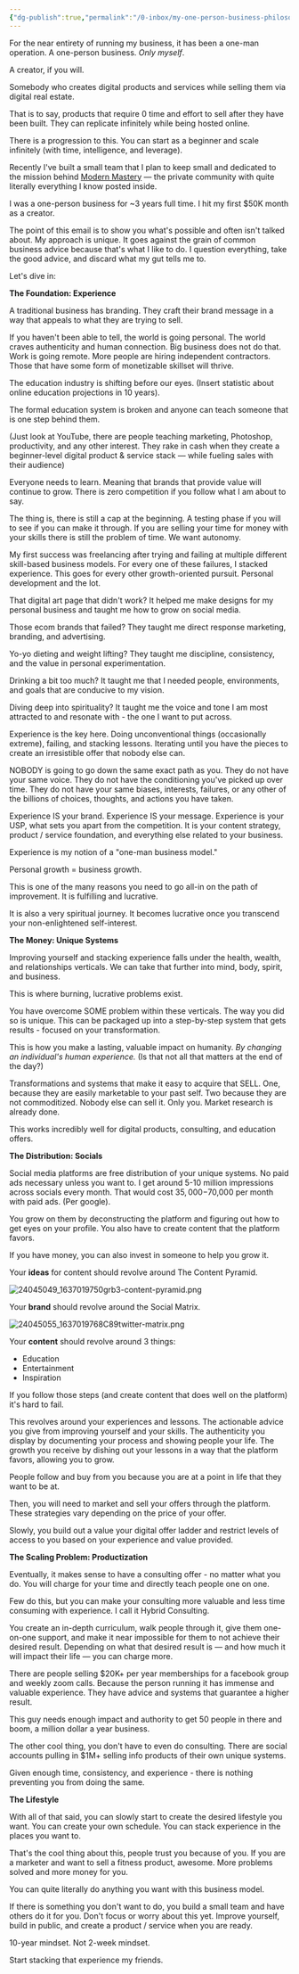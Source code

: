 ```yaml
---
{"dg-publish":true,"permalink":"/0-inbox/my-one-person-business-philosophy-full-article-dan-koe/","dgPassFrontmatter":true}
---
```



For the near entirety of running my business, it has been a one-man operation. A one-person business. _Only myself_.

A creator, if you will.

Somebody who creates digital products and services while selling them via digital real estate.

That is to say, products that require 0 time and effort to sell after they have been built. They can replicate infinitely while being hosted online.

There is a progression to this. You can start as a beginner and scale infinitely (with time, intelligence, and leverage).

Recently I've built a small team that I plan to keep small and dedicated to the mission behind [Modern Mastery](https://powershift.krtra.com/c/6e1zmiG5BLlF/Y5YX) — the private community with quite literally everything I know posted inside. 

I was a one-person business for ~3 years full time. I hit my first $50K month as a creator.

The point of this email is to show you what's possible and often isn't talked about. My approach is unique. It goes against the grain of common business advice because that's what I like to do. I question everything, take the good advice, and discard what my gut tells me to.

Let's dive in:

**The Foundation: Experience**

A traditional business has branding. They craft their brand message in a way that appeals to what they are trying to sell.

If you haven't been able to tell, the world is going personal. The world craves authenticity and human connection. Big business does not do that. Work is going remote. More people are hiring independent contractors. Those that have some form of monetizable skillset will thrive.

The education industry is shifting before our eyes. (Insert statistic about online education projections in 10 years).

The formal education system is broken and anyone can teach someone that is one step behind them.

(Just look at YouTube, there are people teaching marketing, Photoshop, productivity, and any other interest. They rake in cash when they create a beginner-level digital product & service stack — while fueling sales with their audience)

Everyone needs to learn. Meaning that brands that provide value will continue to grow. There is zero competition if you follow what I am about to say.

The thing is, there is still a cap at the beginning. A testing phase if you will to see if you can make it through. If you are selling your time for money with your skills there is still the problem of time. We want autonomy.

My first success was freelancing after trying and failing at multiple different skill-based business models. For every one of these failures, I stacked experience. This goes for every other growth-oriented pursuit. Personal development and the lot.

That digital art page that didn't work? It helped me make designs for my personal business and taught me how to grow on social media.

Those ecom brands that failed? They taught me direct response marketing, branding, and advertising.

Yo-yo dieting and weight lifting? They taught me discipline, consistency, and the value in personal experimentation.

Drinking a bit too much? It taught me that I needed people, environments, and goals that are conducive to my vision.

Diving deep into spirituality? It taught me the voice and tone I am most attracted to and resonate with - the one I want to put across.

Experience is the key here. Doing unconventional things (occasionally extreme), failing, and stacking lessons. Iterating until you have the pieces to create an irresistible offer that nobody else can.

NOBODY is going to go down the same exact path as you. They do not have your same voice. They do not have the conditioning you've picked up over time. They do not have your same biases, interests, failures, or any other of the billions of choices, thoughts, and actions you have taken.

Experience IS your brand. Experience IS your message. Experience is your USP, what sets you apart from the competition. It is your content strategy, product / service foundation, and everything else related to your business.

Experience is my notion of a "one-man business model."

Personal growth = business growth.

This is one of the many reasons you need to go all-in on the path of improvement. It is fulfilling and lucrative.

It is also a very spiritual journey. It becomes lucrative once you transcend your non-enlightened self-interest.

**The Money: Unique Systems**

Improving yourself and stacking experience falls under the health, wealth, and relationships verticals. We can take that further into mind, body, spirit, and business.

This is where burning, lucrative problems exist.

You have overcome SOME problem within these verticals. The way you did so is unique. This can be packaged up into a step-by-step system that gets results - focused on your transformation.

This is how you make a lasting, valuable impact on humanity. _By changing an individual's human experience._ (Is that not all that matters at the end of the day?)

Transformations and systems that make it easy to acquire that SELL. One, because they are easily marketable to your past self. Two because they are not commoditized. Nobody else can sell it. Only you. Market research is already done.

This works incredibly well for digital products, consulting, and education offers.

**The Distribution: Socials**

Social media platforms are free distribution of your unique systems. No paid ads necessary unless you want to. I get around 5-10 million impressions across socials every month. That would cost $35,000-$70,000 per month with paid ads. (Per google).

You grow on them by deconstructing the platform and figuring out how to get eyes on your profile. You also have to create content that the platform favors.

If you have money, you can also invest in someone to help you grow it.

Your **ideas** for content should revolve around The Content Pyramid.

![24045049_1637019750grb3-content-pyramid.png](https://ci4.googleusercontent.com/proxy/qAu_aHtTpY9ANZu2HcO1xud9mwp5l5bnUaU5vFWera_-OsOR3PKLPVVmbmdZvG-nUpi1JBglxYmEM5rIJPiNZzJ7VDbeddzbO8yjzphoft0pUjaBLTqghvpdpqQuc6lIXk2nQETwAJgT1aviMVY=s0-d-e1-ft#https://kartrausers.s3.amazonaws.com/powershift/24045049_1637019750grb3-content-pyramid.png)

  
Your **brand** should revolve around the Social Matrix.
  
![24045055_1637019768C89twitter-matrix.png](https://ci4.googleusercontent.com/proxy/oIbvCocmLJmhaJKu058YOK8GaW7AIf4QhuaBpRSRLVXRdUErnIIU5biILs4u9-4xIT2xKcxP_mqFGc__un5Qn6gaF7jcC-DOV04CFxweiIKLLKzkHfjKTxSBH0NVOTZNxfS-B9fyqd770aU=s0-d-e1-ft#https://kartrausers.s3.amazonaws.com/powershift/24045055_1637019768C89twitter-matrix.png)

Your **content** should revolve around 3 things:

- Education
- Entertainment
- Inspiration

If you follow those steps (and create content that does well on the platform) it's hard to fail.

This revolves around your experiences and lessons. The actionable advice you give from improving yourself and your skills. The authenticity you display by documenting your process and showing people your life. The growth you receive by dishing out your lessons in a way that the platform favors, allowing you to grow.

People follow and buy from you because you are at a point in life that they want to be at.

Then, you will need to market and sell your offers through the platform. These strategies vary depending on the price of your offer.

Slowly, you build out a value your digital offer ladder and restrict levels of access to you based on your experience and value provided.

**The Scaling Problem: Productization**

Eventually, it makes sense to have a consulting offer - no matter what you do. You will charge for your time and directly teach people one on one.

Few do this, but you can make your consulting more valuable and less time consuming with experience. I call it Hybrid Consulting.

You create an in-depth curriculum, walk people through it, give them one-on-one support, and make it near impossible for them to not achieve their desired result. Depending on what that desired result is — and how much it will impact their life — you can charge more.

There are people selling $20K+ per year memberships for a facebook group and weekly zoom calls. Because the person running it has immense and valuable experience. They have advice and systems that guarantee a higher result.

This guy needs enough impact and authority to get 50 people in there and boom, a million dollar a year business.

The other cool thing, you don't have to even do consulting. There are social accounts pulling in $1M+ selling info products of their own unique systems.

Given enough time, consistency, and experience - there is nothing preventing you from doing the same.

**The Lifestyle**

With all of that said, you can slowly start to create the desired lifestyle you want. You can create your own schedule. You can stack experience in the places you want to.

That's the cool thing about this, people trust you because of you. If you are a marketer and want to sell a fitness product, awesome. More problems solved and more money for you.

You can quite literally do anything you want with this business model.

If there is something you don't want to do, you build a small team and have others do it for you. Don't focus or worry about this yet. Improve yourself, build in public, and create a product / service when you are ready.

10-year mindset. Not 2-week mindset.

Start stacking that experience my friends.